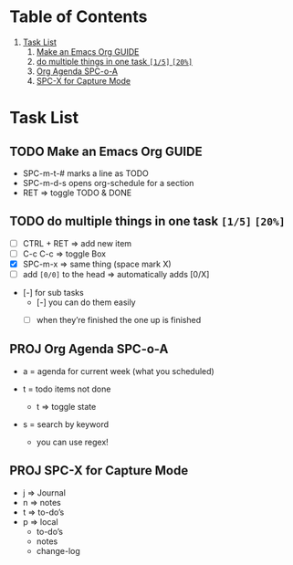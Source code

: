 
# Table of Contents

1.  [Task List](#org527abb0)
    1.  [Make an Emacs Org GUIDE](#orge8a51e6)
    2.  [do multiple things in one task <code>[1/5]</code> <code>[20%]</code>](#orgb65cae4)
    3.  [Org Agenda SPC-o-A](#orgab0eedd)
    4.  [SPC-X for Capture Mode](#org1da37a5)



<a id="org527abb0"></a>

# Task List


<a id="orge8a51e6"></a>

## TODO Make an Emacs Org GUIDE

-   SPC-m-t-# marks a line as TODO
-   SPC-m-d-s opens org-schedule for a section
-   RET => toggle TODO & DONE


<a id="orgb65cae4"></a>

## TODO do multiple things in one task <code>[1/5]</code> <code>[20%]</code>

-   [ ] CTRL + RET => add new item
-   [ ] C-c C-c => toggle Box
-   [X] SPC-m-x => same thing (space mark X)
-   [ ] add <code>[0/0]</code> to the head => automatically adds [0/X]
-   [-] for sub tasks
    -   [-] you can do them easily
    -   [ ] when they&rsquo;re finished the one up is finished


<a id="orgab0eedd"></a>

## PROJ Org Agenda SPC-o-A

-   a = agenda for current week (what you scheduled)
-   t = todo items not done
    -   t => toggle state

-   s = search by keyword
    -   you can use regex!


<a id="org1da37a5"></a>

## PROJ SPC-X for Capture Mode

-   j => Journal
-   n => notes
-   t => to-do&rsquo;s
-   p => local
    -   to-do&rsquo;s
    -   notes
    -   change-log

